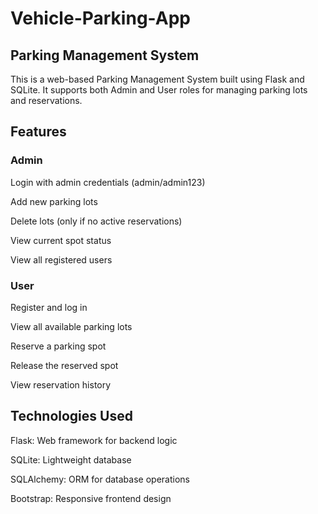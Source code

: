 # Vehicle-Parking-App
## Parking Management System
This is a web-based Parking Management System built using Flask and SQLite. It supports both Admin and User roles for managing parking lots and reservations.

## Features
### Admin
Login with admin credentials (admin/admin123)

Add new parking lots

Delete lots (only if no active reservations)

View current spot status

View all registered users

### User
Register and log in

View all available parking lots

Reserve a parking spot

Release the reserved spot

View reservation history

## Technologies Used
Flask: Web framework for backend logic

SQLite: Lightweight database

SQLAlchemy: ORM for database operations

Bootstrap: Responsive frontend design
